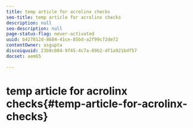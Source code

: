 ```yaml
---
title: temp article for acrolinx checks
seo-title: temp article for acrolinx checks
description: null
seo-description: null
page-status-flag: never-activated
uuid: b427812d-8684-41ce-85bd-a2f99c72de72
contentOwner: asgupta
discoiquuid: 23b9c084-9f45-4c7a-89b2-df1a921bdf57
docset: aem65

---
```


# temp article for acrolinx checks{#temp-article-for-acrolinx-checks}

